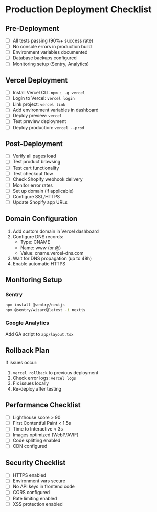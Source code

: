 # Production Deployment Checklist

## Pre-Deployment

- [ ] All tests passing (90%+ success rate)
- [ ] No console errors in production build
- [ ] Environment variables documented
- [ ] Database backups configured
- [ ] Monitoring setup (Sentry, Analytics)

## Vercel Deployment

- [ ] Install Vercel CLI: `npm i -g vercel`
- [ ] Login to Vercel: `vercel login`
- [ ] Link project: `vercel link`
- [ ] Add environment variables in dashboard
- [ ] Deploy preview: `vercel`
- [ ] Test preview deployment
- [ ] Deploy production: `vercel --prod`

## Post-Deployment

- [ ] Verify all pages load
- [ ] Test product browsing
- [ ] Test cart functionality
- [ ] Test checkout flow
- [ ] Check Shopify webhook delivery
- [ ] Monitor error rates
- [ ] Set up domain (if applicable)
- [ ] Configure SSL/HTTPS
- [ ] Update Shopify app URLs

## Domain Configuration

1. Add custom domain in Vercel dashboard
2. Configure DNS records:
   - Type: CNAME
   - Name: www (or @)
   - Value: cname.vercel-dns.com
3. Wait for DNS propagation (up to 48h)
4. Enable automatic HTTPS

## Monitoring Setup

### Sentry
```bash
npm install @sentry/nextjs
npx @sentry/wizard@latest -i nextjs
```

### Google Analytics
Add GA script to `app/layout.tsx`

## Rollback Plan

If issues occur:
1. `vercel rollback` to previous deployment
2. Check error logs: `vercel logs`
3. Fix issues locally
4. Re-deploy after testing

## Performance Checklist

- [ ] Lighthouse score > 90
- [ ] First Contentful Paint < 1.5s
- [ ] Time to Interactive < 3s
- [ ] Images optimized (WebP/AVIF)
- [ ] Code splitting enabled
- [ ] CDN configured

## Security Checklist

- [ ] HTTPS enabled
- [ ] Environment vars secure
- [ ] No API keys in frontend code
- [ ] CORS configured
- [ ] Rate limiting enabled
- [ ] XSS protection enabled
